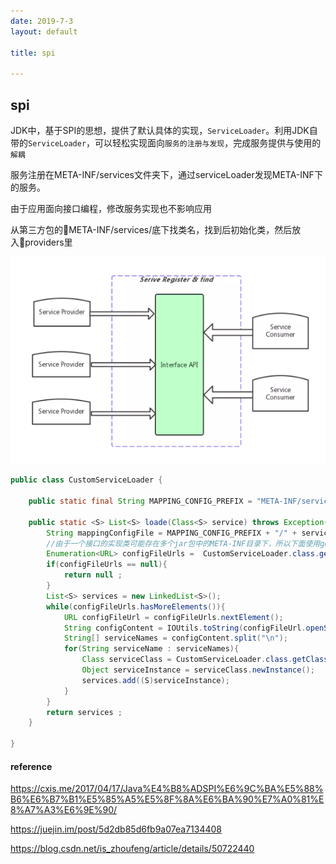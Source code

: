 ```yaml
---
date: 2019-7-3
layout: default

title: spi

---
```


## spi

JDK中，基于SPI的思想，提供了默认具体的实现，`ServiceLoader`。利用JDK自带的`ServiceLoader`，可以轻松实现面向`服务的注册与发现`，完成服务提供与使用的`解耦`

服务注册在META-INF/services文件夹下，通过serviceLoader发现META-INF下的服务。

由于应用面向接口编程，修改服务实现也不影响应用

从第三方包的META-INF/services/底下找类名，找到后初始化类，然后放入providers里

![image-20191203140311725](https://github.com/garydai/garydai.github.com/raw/master/_posts/pic/image-20191203140311725.png)





```java
public class CustomServiceLoader {

    public static final String MAPPING_CONFIG_PREFIX = "META-INF/services";

    public static <S> List<S> loade(Class<S> service) throws Exception{
        String mappingConfigFile = MAPPING_CONFIG_PREFIX + "/" + service.getName() ;
        //由于一个接口的实现类可能存在多个jar包中的META-INF目录下，所以下面使用getResources返回一个URL数组
        Enumeration<URL> configFileUrls =  CustomServiceLoader.class.getClassLoader().getResources(mappingConfigFile);
        if(configFileUrls == null){
            return null ;
        }
        List<S> services = new LinkedList<S>();
        while(configFileUrls.hasMoreElements()){
            URL configFileUrl = configFileUrls.nextElement();
            String configContent = IOUtils.toString(configFileUrl.openStream());
            String[] serviceNames = configContent.split("\n");
            for(String serviceName : serviceNames){
                Class serviceClass = CustomServiceLoader.class.getClassLoader().loadClass(serviceName);
                Object serviceInstance = serviceClass.newInstance();
                services.add((S)serviceInstance);
            }
        }
        return services ;
    }

}
```





#### reference

https://cxis.me/2017/04/17/Java%E4%B8%ADSPI%E6%9C%BA%E5%88%B6%E6%B7%B1%E5%85%A5%E5%8F%8A%E6%BA%90%E7%A0%81%E8%A7%A3%E6%9E%90/

https://juejin.im/post/5d2db85d6fb9a07ea7134408

https://blog.csdn.net/is_zhoufeng/article/details/50722440